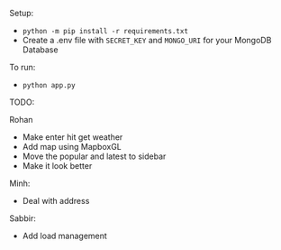 Setup:

* `python -m pip install -r requirements.txt`
* Create a .env file with `SECRET_KEY` and `MONGO_URI` for your MongoDB Database

To run:

* `python app.py`


TODO:

Rohan
* Make enter hit get weather
* Add map using MapboxGL
* Move the popular and latest to sidebar
* Make it look better

Minh:
* Deal with address

Sabbir:
* Add load management
